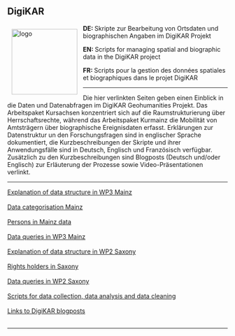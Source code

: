 <h2>DigiKAR</h2>
<img src="https://leibniz-ios.de/fileadmin/mediamanager/012_logos/Logo_DigiKAR.svg" alt="logo" width="150" style="padding:10px" align="left"/>

<p><strong>DE: </strong>Skripte zur Bearbeitung von Ortsdaten und biographischen Angaben im DigiKAR Projekt</p>
<p><strong>EN: </strong>Scripts for managing spatial and biographic data in the DigiKAR project</p>
<p><strong>FR: </strong>Scripts pour la gestion des données spatiales et biographiques dans le projet DigiKAR</p>

<hr>
<p>Die hier verlinkten Seiten geben einen Einblick in die Daten und Datenabfragen im DigiKAR Geohumanities Projekt. Das Arbeitspaket Kursachsen konzentriert sich auf die Raumstrukturierung über Herrschaftsrechte, während das Arbeitspaket Kurmainz die Mobilität von Amtsträgern über biographische Ereignisdaten erfasst. Erklärungen zur Datenstruktur un den Forschungsfragen sind in englischer Sprache dokumentiert, die Kurzbeschreibungen der Skripte und ihrer Anwendungsfälle sind in Deutsch, Englisch und Französisch verfügbar. Zusätzlich zu den Kurzbeschreibungen sind Blogposts (Deutsch und/oder Englisch) zur Erläuterung der Prozesse sowie Video-Präsentationen verlinkt.</p>
<hr>
<a href="https://ieg-dhr.github.io/DigiKAR/1_DataStructureMAINZ.html">Explanation of data structure in WP3 Mainz</a><br><br>
<a href="https://ieg-dhr.github.io/DigiKAR/2_DataCategorisationMAINZ.html">Data categorisation Mainz</a><br><br>
<a href="https://ieg-dhr.github.io/DigiKAR/3_PersonsMAINZ.html">Persons in Mainz data</a><br><br>
<a href="https://ieg-dhr.github.io/DigiKAR/4_DataQueriesMAINZ.html">Data queries in WP3 Mainz</a><br><br>
<a href="https://ieg-dhr.github.io/DigiKAR/5_DataStructureSAXONY.html">Explanation of data structure in WP2 Saxony</a><br><br>
<a href="https://ieg-dhr.github.io/DigiKAR/7_RightsHoldersSAXONY.html">Rights holders in Saxony</a><br><br>
<a href="https://ieg-dhr.github.io/DigiKAR/8_DataQueriesSAXONY.html">Data queries in WP2 Saxony</a><br><br>
<a href="https://ieg-dhr.github.io/DigiKAR/9_Scripts.html">Scripts for data collection, data analysis and data cleaning</a><br><br>
<a href="https://ieg-dhr.github.io/DigiKAR/10_Links.html">Links to DigiKAR blogposts</a><br><br>
<hr>
